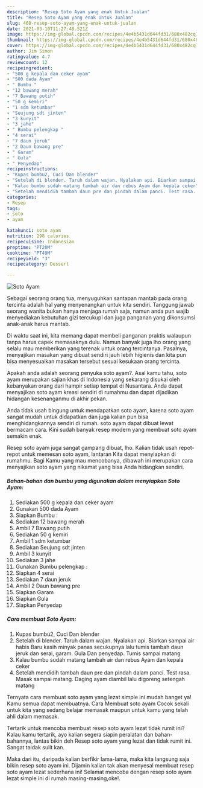 ```yaml
---
description: "Resep Soto Ayam yang enak Untuk Jualan"
title: "Resep Soto Ayam yang enak Untuk Jualan"
slug: 468-resep-soto-ayam-yang-enak-untuk-jualan
date: 2021-03-10T11:27:48.521Z
image: https://img-global.cpcdn.com/recipes/4e4b5431d644fd31/680x482cq70/soto-ayam-foto-resep-utama.jpg
thumbnail: https://img-global.cpcdn.com/recipes/4e4b5431d644fd31/680x482cq70/soto-ayam-foto-resep-utama.jpg
cover: https://img-global.cpcdn.com/recipes/4e4b5431d644fd31/680x482cq70/soto-ayam-foto-resep-utama.jpg
author: Jim Simon
ratingvalue: 4.7
reviewcount: 12
recipeingredient:
- "500 g kepala dan ceker ayam"
- "500 dada Ayam"
- " Bumbu "
- "12 bawang merah"
- "7 Bawang putih"
- "50 g kemiri"
- "1 sdm ketumbar"
- "Seujung sdt jinten"
- "3 kunyit"
- "3 jahe"
- " Bumbu pelengkap "
- "4 serai"
- "7 daun jeruk"
- "2 Daun bawang pre"
- " Garam"
- " Gula"
- " Penyedap"
recipeinstructions:
- "Kupas bumbu2, Cuci Dan blender"
- "Setelah di blender. Taruh dalam wajan. Nyalakan api. Biarkan sampai air habis Baru kasih minyak panas secukupnya lalu tumis tambah daun jeruk dan serai, garam. Gula Dan penyedap. Tumis sampai matang"
- "Kalau bumbu sudah matang tambah air dan rebus Ayam dan kepala ceker"
- "Setelah mendidih tambah daun pre dan pindah dalam panci. Test rasa. Masak sampai matang. Daging ayam diambil lalu digoreng setengah matang"
categories:
- Resep
tags:
- soto
- ayam

katakunci: soto ayam 
nutrition: 298 calories
recipecuisine: Indonesian
preptime: "PT20M"
cooktime: "PT49M"
recipeyield: "3"
recipecategory: Dessert

---
```



![Soto Ayam](https://img-global.cpcdn.com/recipes/4e4b5431d644fd31/680x482cq70/soto-ayam-foto-resep-utama.jpg)

Sebagai seorang orang tua, menyuguhkan santapan mantab pada orang tercinta adalah hal yang menyenangkan untuk kita sendiri. Tanggung jawab seorang  wanita bukan hanya menjaga rumah saja, namun anda pun wajib menyediakan kebutuhan gizi tercukupi dan juga panganan yang dikonsumsi anak-anak harus mantab.

Di waktu  saat ini, kita memang dapat membeli panganan praktis walaupun tanpa harus capek memasaknya dulu. Namun banyak juga lho orang yang selalu mau memberikan yang terenak untuk orang tercintanya. Pasalnya, menyajikan masakan yang dibuat sendiri jauh lebih higienis dan kita pun bisa menyesuaikan masakan tersebut sesuai kesukaan orang tercinta. 



Apakah anda adalah seorang penyuka soto ayam?. Asal kamu tahu, soto ayam merupakan sajian khas di Indonesia yang sekarang disukai oleh kebanyakan orang dari hampir setiap tempat di Nusantara. Anda dapat menyajikan soto ayam kreasi sendiri di rumahmu dan dapat dijadikan hidangan kesenanganmu di akhir pekan.

Anda tidak usah bingung untuk mendapatkan soto ayam, karena soto ayam sangat mudah untuk didapatkan dan juga kalian pun bisa menghidangkannya sendiri di rumah. soto ayam dapat dibuat lewat bermacam cara. Kini sudah banyak resep modern yang membuat soto ayam semakin enak.

Resep soto ayam juga sangat gampang dibuat, lho. Kalian tidak usah repot-repot untuk memesan soto ayam, lantaran Kita dapat menyiapkan di rumahmu. Bagi Kamu yang mau mencobanya, dibawah ini merupakan cara menyajikan soto ayam yang nikamat yang bisa Anda hidangkan sendiri.

<!--inarticleads1-->

##### Bahan-bahan dan bumbu yang digunakan dalam menyiapkan Soto Ayam:

1. Sediakan 500 g kepala dan ceker ayam
1. Gunakan 500 dada Ayam
1. Siapkan  Bumbu :
1. Sediakan 12 bawang merah
1. Ambil 7 Bawang putih
1. Sediakan 50 g kemiri
1. Ambil 1 sdm ketumbar
1. Sediakan Seujung sdt jinten
1. Ambil 3 kunyit
1. Sediakan 3 jahe
1. Gunakan  Bumbu pelengkap :
1. Siapkan 4 serai
1. Sediakan 7 daun jeruk
1. Ambil 2 Daun bawang pre
1. Siapkan  Garam
1. Siapkan  Gula
1. Siapkan  Penyedap




<!--inarticleads2-->

##### Cara membuat Soto Ayam:

1. Kupas bumbu2, Cuci Dan blender
1. Setelah di blender. Taruh dalam wajan. Nyalakan api. Biarkan sampai air habis Baru kasih minyak panas secukupnya lalu tumis tambah daun jeruk dan serai, garam. Gula Dan penyedap. Tumis sampai matang
1. Kalau bumbu sudah matang tambah air dan rebus Ayam dan kepala ceker
1. Setelah mendidih tambah daun pre dan pindah dalam panci. Test rasa. Masak sampai matang. Daging ayam diambil lalu digoreng setengah matang




Ternyata cara membuat soto ayam yang lezat simple ini mudah banget ya! Kamu semua dapat membuatnya. Cara Membuat soto ayam Cocok sekali untuk kita yang sedang belajar memasak maupun untuk kamu yang telah ahli dalam memasak.

Tertarik untuk mencoba membuat resep soto ayam lezat tidak rumit ini? Kalau kamu tertarik, ayo kalian segera siapin peralatan dan bahan-bahannya, lantas bikin deh Resep soto ayam yang lezat dan tidak rumit ini. Sangat taidak sulit kan. 

Maka dari itu, daripada kalian berfikir lama-lama, maka kita langsung saja bikin resep soto ayam ini. Dijamin kalian tak akan menyesal membuat resep soto ayam lezat sederhana ini! Selamat mencoba dengan resep soto ayam lezat simple ini di rumah masing-masing,oke!.

